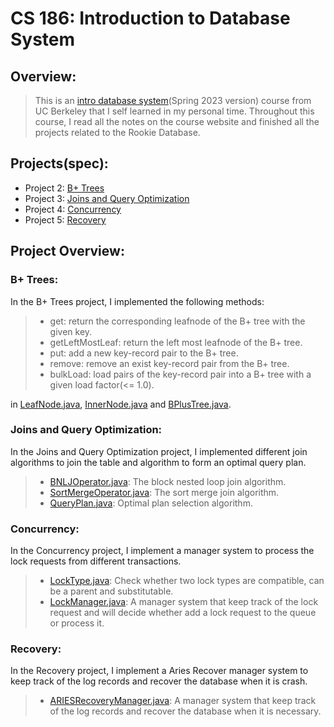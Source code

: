 # CS 186: Introduction to Database System

## Overview:

> This is an [intro database system](https://cs186berkeley.net/)(Spring 2023 version) course from UC Berkeley that I self learned in my personal time.
> Throughout this course, I read all the notes on the course website and finished all the projects related to the Rookie Database. 

## Projects(spec):

- Project 2: [B+ Trees](https://cs186.gitbook.io/project/assignments/proj2)
- Project 3: [Joins and Query Optimization](https://cs186.gitbook.io/project/assignments/proj3)
- Project 4: [Concurrency](https://cs186.gitbook.io/project/assignments/proj4)
- Project 5: [Recovery](https://cs186.gitbook.io/project/assignments/proj5)

## Project Overview:

### B+ Trees:

In the B+ Trees project, I implemented the following methods:

> - get: return the corresponding leafnode of the B+ tree with the given key.
> - getLeftMostLeaf: return the left most leafnode of the B+ tree.
> - put: add a new key-record pair to the B+ tree.
> - remove: remove an exist key-record pair from the B+ tree.
> - bulkLoad: load pairs of the key-record pair into a B+ tree with a given load factor(<= 1.0).

in [LeafNode.java](https://github.com/Leon123-Lin/sp23-rookiedb/blob/main/src/main/java/edu/berkeley/cs186/database/index/LeafNode.java), 
[InnerNode.java](https://github.com/Leon123-Lin/sp23-rookiedb/blob/main/src/main/java/edu/berkeley/cs186/database/index/InnerNode.java) 
and [BPlusTree.java](https://github.com/Leon123-Lin/sp23-rookiedb/blob/main/src/main/java/edu/berkeley/cs186/database/index/BPlusTree.java).


### Joins and Query Optimization:

In the Joins and Query Optimization project, I implemented different join algorithms to join the table and algorithm to form an optimal query plan.

> - [BNLJOperator.java](https://github.com/Leon123-Lin/sp23-rookiedb/blob/main/src/main/java/edu/berkeley/cs186/database/query/join/BNLJOperator.java): The block nested loop join algorithm.
> - [SortMergeOperator.java](https://github.com/Leon123-Lin/sp23-rookiedb/blob/main/src/main/java/edu/berkeley/cs186/database/query/join/SortMergeOperator.java): The sort merge join algorithm.
> - [QueryPlan.java](https://github.com/Leon123-Lin/sp23-rookiedb/blob/main/src/main/java/edu/berkeley/cs186/database/query/QueryPlan.java): Optimal plan selection algorithm.


### Concurrency:

In the Concurrency project, I implement a manager system to process the lock requests from different transactions.

> - [LockType.java](https://github.com/Leon123-Lin/sp23-rookiedb/blob/main/src/main/java/edu/berkeley/cs186/database/concurrency/LockType.java): Check whether two lock types are compatible, can be a parent and substitutable.
> - [LockManager.java](https://github.com/Leon123-Lin/sp23-rookiedb/blob/main/src/main/java/edu/berkeley/cs186/database/concurrency/LockManager.java): A manager system that keep track of the lock request and will decide whether add a lock request to the queue or process it.


### Recovery:

In the Recovery project, I implement a Aries Recover manager system to keep track of the log records and recover the database when it is crash.

> - [ARIESRecoveryManager.java](https://github.com/Leon123-Lin/sp23-rookiedb/blob/main/src/main/java/edu/berkeley/cs186/database/recovery/ARIESRecoveryManager.java): A manager system that keep track of the log records and recover the database when it is necessary.
